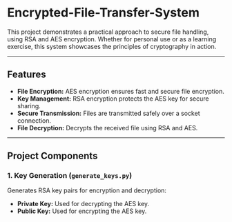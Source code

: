 # Encrypted-File-Transfer-System
This project demonstrates a practical approach to secure file handling, using RSA and AES encryption. Whether for personal use or as a learning exercise, this system showcases the principles of cryptography in action.

---

## Features
- **File Encryption:** AES encryption ensures fast and secure file encryption.
- **Key Management:** RSA encryption protects the AES key for secure sharing.
- **Secure Transmission:** Files are transmitted safely over a socket connection.
- **File Decryption:** Decrypts the received file using RSA and AES.

---

## Project Components

### 1. Key Generation (`generate_keys.py`)
Generates RSA key pairs for encryption and decryption:
- **Private Key:** Used for decrypting the AES key.
- **Public Key:** Used for encrypting the AES key.


